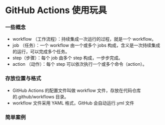 # GitHub Actions 使用玩具

### 一些概念

- workflow （工作流程）：持续集成一次运行的过程，就是一个 workflow。
- job （任务）：一个 workflow 由一个或多个 jobs 构成，含义是一次持续集成的运行，可以完成多个任务。
- step（步骤）：每个 job 由多个 step 构成，一步步完成。
- action （动作）：每个 step 可以依次执行一个或多个命令（action）。

### 存放位置与格式

- GitHub Actions 的配置文件叫做 workflow 文件，存放在代码仓库的.github/workflows 目录。
- workflow 文件采用 YAML 格式，GitHub 会自动运行.yml 文件

### 简单案例
